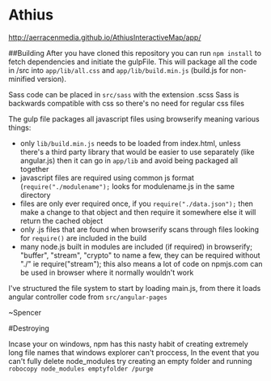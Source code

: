# Athius
http://aerracenmedia.github.io/AthiusInteractiveMap/app/

##Building
After you have cloned this repository you can run `npm install` to fetch dependencies and initiate the gulpFile.
This will package all the code in /src into `app/lib/all.css` and `app/lib/build.min.js` (build.js for non- minified version).

Sass code can be placed in `src/sass` with the extension .scss Sass is backwards compatible with css so there's no need for regular css files

The gulp file packages all javascript files using browserify meaning various things:
 
- only `lib/build.min.js` needs to be loaded from index.html, unless there's a third party library that would be easier to use separately (like angular.js) then it can go in `app/lib` and avoid being packaged all together 
- javascript files are required using common js format (`require("./modulename");` looks for modulename.js in the same directory
- files are only ever required once, if you `require("./data.json");` then make a change to that object and then require it somewhere else it will return the cached object
- only .js files that are found when browserify scans through files looking for `require()` are included in the build
- many node.js built in modules are included (if required) in browserify; "buffer", "stream", "crypto" to name a few, they can be required without "./" ie require("stream"); this also means a lot of code on npmjs.com can be used in browser where it normally wouldn't work

I've structured the file system to start by loading main.js, from there it loads angular controller code from `src/angular-pages`

~Spencer


#Destroying

Incase your on windows, npm has this nasty habit of creating extremely long file names that windows explorer can't proccess,
In the event that you can't fully delete node_modules try creating an empty folder and running `robocopy node_modules emptyfolder /purge`
